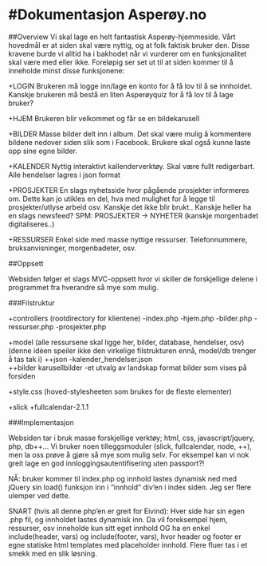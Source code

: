 #Dokumentasjon Asperøy.no
===========================

##Overview
Vi skal lage en helt fantastisk Asperøy-hjemmeside. Vårt hovedmål er at siden skal være nyttig, og at folk faktisk bruker den. Disse kravene burde vi alltid ha i bakhodet når vi vurderer om en funksjonalitet skal være med eller ikke. Foreløpig ser set ut til at siden kommer til å inneholde minst disse funksjonene:

+LOGIN
Brukeren må logge inn/lage en konto for å få lov til å se innholdet.
Kanskje brukeren må bestå en liten Asperøyquiz for å få lov til å lage bruker? 

+HJEM
Brukeren blir velkommet og får se en bildekarusell

+BILDER 
Masse bilder delt inn i album. Det skal være mulig å kommentere bildene nedover siden slik som i Facebook. Brukere skal også kunne laste opp sine egne bilder. 

+KALENDER
Nyttig interaktivt kallenderverktøy. Skal være fullt redigerbart. Alle hendelser lagres i json format

+PROSJEKTER
En slags nyhetsside hvor pågående prosjekter informeres om. Dette kan jo utikles en del, hva med mulighet for å legge til prosjekter/utlyse arbeid osv. Kanskje det ikke blir brukt.. Kanskje heller ha en slags newsfeed? SPM: PROSJEKTER -> NYHETER (kanskje morgenbadet digitaliseres..)

+RESSURSER
Enkel side med masse nyttige ressurser. Telefonnummere, bruksanvisninger, morgenbadeter, osv. 

##Oppsett

Websiden følger et slags MVC-oppsett hvor vi skiller de forskjellige delene i programmet fra hverandre så mye som mulig.  

###Filstruktur

+controllers   (rootdirectory for klientene)
  -index.php
  -hjem.php
  -bilder.php
  -ressurser.php
  -prosjekter.php

+model (alle ressursene skal ligge her, bilder, database, hendelser, osv)
	   (denne idéen speiler ikke den virkelige filstrukturen ennå, model/db trenger å tas tak i)
  ++json
   -kalender_hendelser.json    
  ++bilder
    karusellbilder
      -et utvalg av landskap format bilder som vises på forsiden

+style.css (hoved-stylesheeten som brukes for de fleste elementer)

+slick
+fullcalendar-2.1.1

###Implementasjon

Websiden tar i bruk masse forskjellige verktøy; html, css, javascript/jquery, php, db++…
Vi bruker noen tilleggsmoduler (slick, fullcalendar, node, ++), men la oss prøve å gjøre så mye som mulig selv. For eksempel kan vi nok greit lage en god innloggingsautentifisering uten passport?!

NÅ: bruker kommer til index.php og innhold lastes dynamisk ned med jQuery sin load() funksjon inn i “innhold” div’en i index siden. Jeg ser flere ulemper ved dette. 

SNART (hvis all denne php’en er greit for Eivind): Hver side har sin egen .php fil, og innholdet lastes dynamisk inn. Da vil foreksempel hjem, ressurser, osv inneholde kun sitt eget innhold OG ha en enkel include(header, vars) og include(footer, vars), hvor header og footer er egne statiske html templates med placeholder innhold. Flere fluer tas i et smekk med en slik løsning. 
